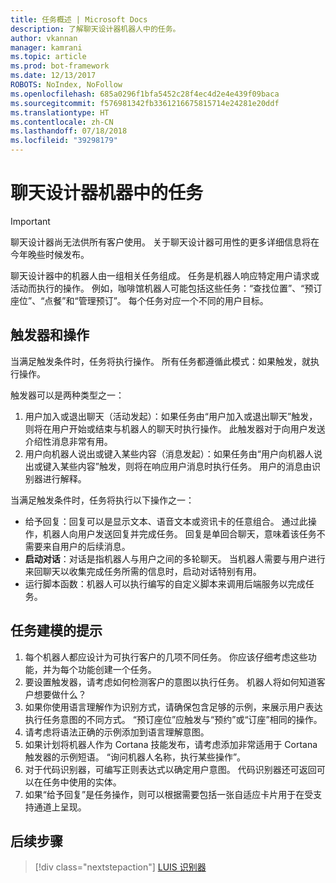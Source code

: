 ```yaml
---
title: 任务概述 | Microsoft Docs
description: 了解聊天设计器机器人中的任务。
author: vkannan
manager: kamrani
ms.topic: article
ms.prod: bot-framework
ms.date: 12/13/2017
ROBOTS: NoIndex, NoFollow
ms.openlocfilehash: 685a0296f1bfa5452c28f4ec4d2e4e439f09baca
ms.sourcegitcommit: f576981342fb3361216675815714e24281e20ddf
ms.translationtype: HT
ms.contentlocale: zh-CN
ms.lasthandoff: 07/18/2018
ms.locfileid: "39298179"
---
```

# <a name="tasks-in-conversation-designer-bots"></a>聊天设计器机器中的任务
> [!IMPORTANT]
> 聊天设计器尚无法供所有客户使用。 关于聊天设计器可用性的更多详细信息将在今年晚些时候发布。

聊天设计器中的机器人由一组相关任务组成。 任务是机器人响应特定用户请求或活动而执行的操作。 例如，咖啡馆机器人可能包括这些任务：“查找位置”、“预订座位”、“点餐”和“管理预订”。 每个任务对应一个不同的用户目标。 

## <a name="triggers-and-actions"></a>触发器和操作
当满足触发条件时，任务将执行操作。 所有任务都遵循此模式：如果触发，就执行操作。

触发器可以是两种类型之一：
1. 用户加入或退出聊天（活动发起）：如果任务由“用户加入或退出聊天”触发，则将在用户开始或结束与机器人的聊天时执行操作。 此触发器对于向用户发送介绍性消息非常有用。 
2. 用户向机器人说出或键入某些内容（消息发起）：如果任务由“用户向机器人说出或键入某些内容”触发，则将在响应用户消息时执行任务。 用户的消息由识别器进行解释。

当满足触发条件时，任务将执行以下操作之一：
- 给予回复：回复可以是显示文本、语音文本或资讯卡的任意组合。 通过此操作，机器人向用户发送回复并完成任务。 回复是单回合聊天，意味着该任务不需要来自用户的后续消息。
- **启动对话**：对话是指机器人与用户之间的多轮聊天。 当机器人需要与用户进行来回聊天以收集完成任务所需的信息时，启动对话特别有用。
- 运行脚本函数：机器人可以执行编写的自定义脚本来调用后端服务以完成任务。

## <a name="tips-for-modeling-tasks"></a>任务建模的提示

1. 每个机器人都应设计为可执行客户的几项不同任务。 你应该仔细考虑这些功能，并为每个功能创建一个任务。
2. 要设置触发器，请考虑如何检测客户的意图以执行任务。 机器人将如何知道客户想要做什么？
3. 如果你使用语言理解作为识别方式，请确保包含足够的示例，来展示用户表达执行任务意图的不同方式。 “预订座位”应触发与“预约”或“订座”相同的操作。
4. 请考虑将语法正确的示例添加到语言理解意图。
5. 如果计划将机器人作为 Cortana 技能发布，请考虑添加非常适用于 Cortana 触发器的示例短语。 “询问机器人名称，执行某些操作”。 
6. 对于代码识别器，可编写正则表达式以确定用户意图。 代码识别器还可返回可以在任务中使用的实体。
7. 如果“给予回复”是任务操作，则可以根据需要包括一张自适应卡片用于在受支持通道上呈现。

## <a name="next-step"></a>后续步骤
> [!div class="nextstepaction"]
> [LUIS 识别器](conversation-designer-luis.md)
